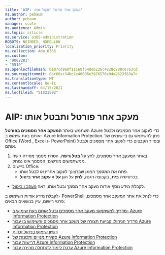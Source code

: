 ```yaml
---
title: 'AIP: מעקב אחר פורטל ותבטל אותו'
ms.author: pebaum
author: pebaum
manager: scotv
ms.audience: Admin
ms.topic: article
ms.service: o365-administration
ROBOTS: NOINDEX, NOFOLLOW
localization_priority: Priority
ms.collection: Adm_O365
ms.custom:
- "9002281"
- "5519"
ms.openlocfilehash: b187cd9a0f11168f54deb226c4828c280c0763cd
ms.sourcegitcommit: 8bc60ec34bc1e40685e3976576e04a2623f63a7c
ms.translationtype: MT
ms.contentlocale: he-IL
ms.lasthandoff: 04/15/2021
ms.locfileid: "51821592"
---
```

# <a name="aip-track-and-revoke-portal"></a>AIP: מעקב אחר פורטל ותבטל אותו

השתמש באתר **המעקב אחר מסמכים בפורטל** Azure כדי לעקוב אחר מסמכים ולבטל אותם בעת שימוש ב- Azure Information Protection. ניתן להשתמש גם ביישומים של Office (Word , Excel ו- PowerPoint) ובסייר הקבצים כדי לעקוב אחר מסמכים ולבטל אותם.

1. באתר המעקב אחר מסמכים, לחץ על **בטל גישה.** הסרת מסמך מסירה גישה ממשתמשים מורשים; המסמך אינו נמחק.
2. ביישום Office:
    - פתח את המסמך המוגן שברצונך לעקוב אחריו או לבטל אותו.
    - בכרטיסיה **בית,** בקבוצה הגנה, **לחץ** על הגן **על > עקוב אחר ביטול**.

- לקבלת מידע נוסף אודות מעקב אחר מסמך ובטל אותו, ראה [מעקב ו ביטול](https://docs.microsoft.com/azure/information-protection/rms-client/client-track-revoke).

לקבלת מידע אודות השימוש ב- PowerShell כדי לנהל את אתר המעקב אחר מסמכים, פרטי רישום, עיין בנושאים הבאים:
- [מדריך למשתמש: מעקב אחר מסמכים ובטל אותם בעת שימוש ב- Azure Information Protection](https://docs.microsoft.com/azure/information-protection/rms-client/client-track-revoke)
- [מדריך הניהול: קביעת תצורה של מעקב אחר מסמכים והשימוש בו עבור Azure Information Protection](https://docs.microsoft.com/azure/information-protection/rms-client/client-admin-guide-document-tracking)
- [רשיון שימוש בניהול זכויות](https://docs.microsoft.com/azure/information-protection/configure-usage-rights#rights-management-use-license)
- [סקירת מנויים ותכונות של Azure Information Protection](https://azure.microsoft.com/pricing/details/information-protection)
- [דרישות עבור Azure Information Protection](https://docs.microsoft.com/azure/information-protection/get-started/requirements)
- [ערכת לימוד להתחלה מהירה עבור Azure Information Protection](https://docs.microsoft.com/azure/information-protection/get-started/infoprotect-quick-start-tutorial)
